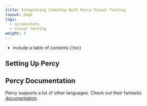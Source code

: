 ```yaml
---
title: Integrating Codeship With Percy Visual Testing
layout: page
tags:
  - screenshots
  - visual testing
weight: 3
---
```


* include a table of contents
{:toc}

## Setting Up Percy


## Percy Documentation

Percy supports a lot of other languages. Check out their fantastic [documentation]().
